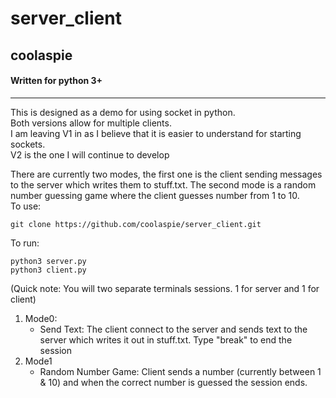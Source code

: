 # server_client  
## coolaspie  
#### Written for python 3+
---
This is designed as a demo for using socket in python.  
Both versions allow for multiple clients.  
I am leaving V1 in as I believe that it is easier to understand for starting sockets.  
V2 is the one I will continue to develop

There are currently two modes, the first one is the client sending messages to the server which writes them to stuff.txt. The second mode is a random number guessing game where the client guesses number from 1 to 10.  
To use:  
```
git clone https://github.com/coolaspie/server_client.git
```  
To run:  
``` 
python3 server.py
python3 client.py
``` 
(Quick note: You will two separate terminals sessions. 1 for server and 1 for client)
  
1. Mode0:  
    -  Send Text: The client connect to the server and sends text to the server which writes it out in stuff.txt. Type "break" to end the session
2. Mode1
    - Random Number Game: Client sends a number (currently between 1 & 10) and when the correct number is guessed the session ends.
